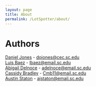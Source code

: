 ```yaml
---
layout: page
title: About
permalink: /LotSpotter/about/
---
```


# Authors
 [Daniel Jones](https://github.com/Dojones98) - dojones@cec.sc.edu  
 [Luis Baez](https://github.com/AnadamaBread) - lbaez@email.sc.edu  
 [Abigail Delnoce](https://github.com/adelnoce) - adelnoce@email.sc.edu  
 [Cassidy Bradley](https://github.com/cassidybradley99) - Cmb11@email.sc.edu  
 [Austin Staton](https://github.com/aj-staton) - ajstaton@email.sc.edu
